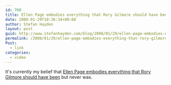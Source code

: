 ```yaml
---
id: 760
title: Ellen Page embodies everything that Rory Gilmore should have been
date: 2008-01-29T10:36:34+00:00
author: Stefan Hayden
layout: post
guid: http://www.stefanhayden.com/blog/2008/01/29/ellen-page-embodies-everything-that-rory-gilmore-should-have-been/
permalink: /2008/01/29/ellen-page-embodies-everything-that-rory-gilmore-should-have-been/
Post:
  - link
categories:
  - video
---
```

It's currently my belief that <a href="http://www.youtube.com/watch?v=MkhqEQQMAiA">Ellen Page embodies everything that Rory Gilmore should have been</a> but never was.